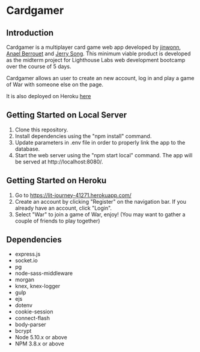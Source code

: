 # Cardgamer

## Introduction
Cardgamer is a multiplayer card game web app developed by [jinwonn](https://github.com/jinwonn/), [Anael Berrouet](https://github.com/AnaelBerrouet) and [Jerry Song](https://github.com/jerry1646). This minimum viable product is developed as the midterm project for Lighthouse Labs web development bootcamp over the course of 5 days.

Cardgamer allows an user to create an new account, log in and play a game of War with someone else on the page. 

It is also deployed on Heroku [here](https://lit-journey-41271.herokuapp.com/) 

## Getting Started on Local Server

1. Clone this repository.
2. Install dependencies using the "npm install" command.
3. Update parameters in .env file in order to properly link the app to the database.
4. Start the web server using the "npm start local" command. The app will be served at http://localhost:8080/.

## Getting Started on Heroku

1. Go to https://lit-journey-41271.herokuapp.com/
2. Create an account by clicking "Register" on the navigation bar. If you already have an account, click "Login".
3. Select "War" to join a game of War, enjoy! (You may want to gather a couple of friends to play together)


## Dependencies
- express.js
- socket.io
- pg
- node-sass-middleware
- morgan
- knex, knex-logger
- gulp
- ejs
- dotenv
- cookie-session
- connect-flash
- body-parser
- bcrypt
- Node 5.10.x or above
- NPM 3.8.x or above
